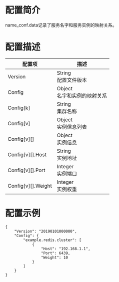 # 配置简介

name_conf.data记录了服务名字和服务实例的映射关系。

# 配置描述

| 配置项             | 描述                           |
| ------------------ | ------------------------------ |
| Version            | String<br>配置文件版本         |
| Config             | Object<br>名字和实例的映射关系 |
| Config[k]          | String<br>集群名称             |
| Config[v]          | Object<br>实例信息列表         |
| Config[v][]        | Object<br>实例信息             |
| Config[v][].Host   | String<br>实例地址             |
| Config[v][].Port   | Integer<br>实例端口            |
| Config[v][].Weight | Integer<br>实例权重            |

# 配置示例

```
{
    "Version": "20190101000000",
    "Config": {
        "example.redis.cluster": [
            {
                "Host": "192.168.1.1",
                "Port": 6439,
                "Weight": 10
            }
        ]
    }
}
```



